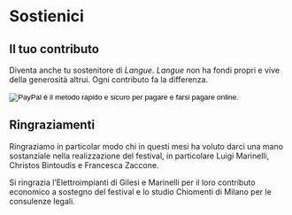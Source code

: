 <h1 class="main-title">Sostienici</h1>

## Il tuo contributo

Diventa anche tu sostenitore di *Langue*.
*Langue* non ha fondi propri e vive della generosità altrui. Ogni contributo fa la differenza.

<form class="paypal-donation" action="https://www.paypal.com/cgi-bin/webscr" method="post" target="_top">
    <input type="hidden" name="cmd" value="_s-xclick">
    <input type="hidden" name="hosted_button_id" value="SK74ZCUE9EBNY">
    <input type="image" src="https://www.paypalobjects.com/it_IT/IT/i/btn/btn_donateCC_LG.gif" border="0" name="submit" alt="PayPal è il metodo rapido e sicuro per pagare e farsi pagare online.">
    <img alt="" border="0" src="https://www.paypalobjects.com/it_IT/i/scr/pixel.gif" width="1" height="1">
</form>

## Ringraziamenti

Ringraziamo in particolar modo chi in questi mesi ha voluto darci una mano sostanziale nella realizzazione del festival, in particolare Luigi Marinelli, Christos Bintoudis e Francesca Zaccone.

Si ringrazia l’Elettroimpianti di Gilesi e Marinelli per il loro contributo economico a sostegno del festival e lo studio Chiomenti di Milano per le consulenze legali.
